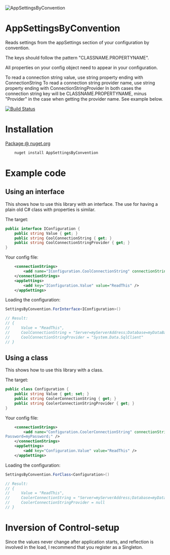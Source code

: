 ![AppSettingsByConvention](https://rawgithub.com/dignite/AppSettingsByConvention/master/icon.svg)

# AppSettingsByConvention
 Reads settings from the appSettings section of your configuration by convention.
 
 The keys should follow the pattern "CLASSNAME.PROPERTYNAME".
 
 All properties on your config object need to appear in your configuration.
 
 
To read a connection string value, use string property ending with ConnectionString
To read a connection string provider name, use string property ending with ConnectionStringProvider
In both cases the connection string key will be CLASSNAME.PROPERTYNAME, minus "Provider" in the case when getting the provider name.
See example below.
	
 [![Build Status](https://travis-ci.org/dignite/AppSettingsByConvention.svg?branch=master)](https://travis-ci.org/dignite/AppSettingsByConvention)
 

# Installation
 [Package @ nuget.org](https://www.nuget.org/packages/AppSettingsByConvention/)
```Powershell
    nuget install AppSettingsByConvention
```
 
# Example code

## Using an interface

This shows how to use this library with an interface.
The use for having a plain old C# class with properties is similar.

The target:

```C#
public interface IConfiguration {
	public string Value { get; }
	public string CoolConnectionString { get; }
	public string CoolConnectionStringProvider { get; }
}
```

Your config file:

```XML
    <connectionStrings>
	    <add name="IConfiguration.CoolConnectionString" connectionString="Server=myServerAddress;Database=myDataBase;User Id=myUsername;Password=myPassword;" providerName="System.Data.SqlClient" />
	</connectionStrings>
	<appSettings>
		<add key="IConfiguration.Value" value="ReadThis" />
	</appSettings>
```

Loading the configuration:

```C#
SettingsByConvention.ForInterface<IConfiguration>()

// Result:
// {
//     Value = "ReadThis",
//     CoolConnectionString = "Server=myServerAddress;Database=myDataBase;User Id=myUsername;Password=myPassword;",
//     CoolConnectionStringProvider = "System.Data.SqlClient"
// }
```

## Using a class

This shows how to use this library with a class.

The target:

```C#
public class Configuration {
	public string Value { get; set; }
	public string CoolerConnectionString { get; }
	public string CoolerConnectionStringProvider { get; }
}
```

Your config file:

```XML
    <connectionStrings>
	    <add name="Configuration.CoolerConnectionString" connectionString="Server=myServerAddress;Database=myDataBase;User Id=myUsername;
Password=myPassword;" />
	</connectionStrings>
	<appSettings>
		<add key="Configuration.Value" value="ReadThis" />
	</appSettings>
```

Loading the configuration:

```C#
SettingsByConvention.ForClass<Configuration>()

// Result:
// {
//     Value = "ReadThis",
//     CoolerConnectionString = "Server=myServerAddress;Database=myDataBase;User Id=myUsername;Password=myPassword;",
//     CoolerConnectionStringProvider = null
// }
```

# Inversion of Control-setup
 Since the values never change after application starts, and reflection is involved in the load, I recommend that you register as a Singleton.